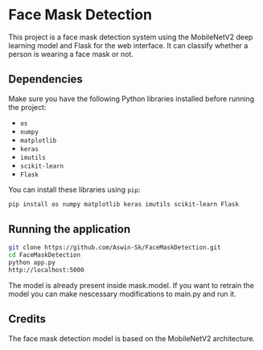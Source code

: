 # Face Mask Detection 

This project is a face mask detection system using the MobileNetV2 deep learning model and Flask for the web interface. It can classify whether a person is wearing a face mask or not.

## Dependencies

Make sure you have the following Python libraries installed before running the project:

- `os`
- `numpy`
- `matplotlib`
- `keras`
- `imutils`
- `scikit-learn`
- `Flask`

You can install these libraries using `pip`:

```bash
pip install os numpy matplotlib keras imutils scikit-learn Flask
````
## Running the application
````bash
git clone https://github.com/Aswin-Sk/FaceMaskDetection.git
cd FaceMaskDetection
python app.py
http://localhost:5000
````

The model is already present inside mask.model. If you want to retrain the model you can make nescessary modifications to main.py and run it.

## Credits
The face mask detection model is based on the MobileNetV2 architecture.
